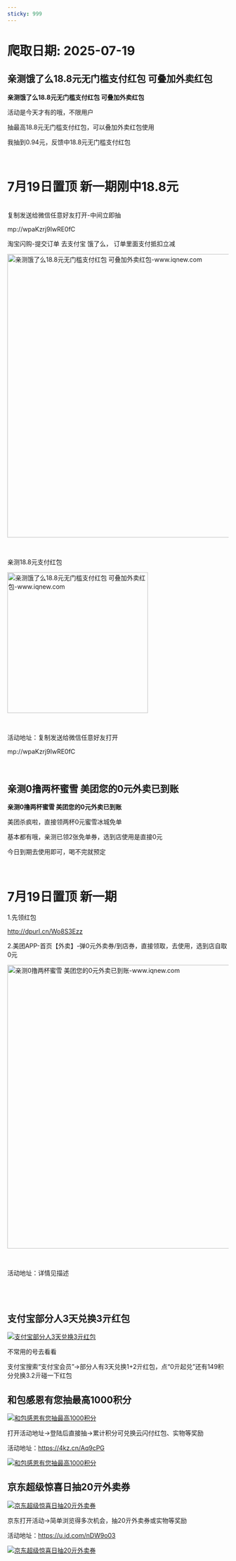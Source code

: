```yaml
---
sticky: 999
---
```

# 爬取日期: 2025-07-19
## 亲测饿了么18.8元无门槛支付红包 可叠加外卖红包

<p><strong>亲测饿了么18.8元无门槛支付红包 可叠加外卖红包</strong></p>
<p>活动是今天才有的哦，不限用户</p>
<p>抽最高18.8元无门槛支付红包，可以叠加外卖红包使用</p>
<p>我抽到0.94元，反馈中18.8元无门槛支付红包</p>
<p>&nbsp;</p>
<h1>7月19日置顶 新一期刚中18.8元</h1>
<p><br>复制发送给微信任意好友打开-中间立即抽</p>
<p>mp://wpaKzrj9IwRE0fC</p>
<p>淘宝闪购-提交订单 去支付宝 饿了么， 订单里面支付抵扣立减</p>
<p><img alt="亲测饿了么18.8元无门槛支付红包 可叠加外卖红包-www.iqnew.com" src="https://image.smallfawn.work/?url=https://img.iqnew.com/d/file/p/2025/06/28/6082415a7c97567661ca83df5aedaf07.jpg" style="width: 645px; *//* height: 711px;" referrerpolicy="no-referrer"></p>
<p>&nbsp;</p>
<p>亲测18.8元支付红包</p>
<p><img alt="亲测饿了么18.8元无门槛支付红包 可叠加外卖红包-www.iqnew.com" src="https://image.smallfawn.work/?url=https://img.iqnew.com/d/file/p/2025/07/05/ab5fd142289c4d195c9e49c95ac875c6.jpg" style="width: 320px; *//* height: 680px;" referrerpolicy="no-referrer"></p>
<p>&nbsp;</p>
<p>活动地址：复制发送给微信任意好友打开</p>
<p>mp://wpaKzrj9IwRE0fC</p><br>
                    
                    
                

## 亲测0撸两杯蜜雪 美团您的0元外卖已到账

<p><strong>亲测0撸两杯蜜雪 美团您的0元外卖已到账</strong></p>
<p>美团杀疯啦，直接领两杯0元蜜雪冰城免单</p>
<p>基本都有哦，亲测已领2张免单券，选到店使用是直接0元</p>
<p>今日到期去使用即可，喝不完就预定</p>
<p>&nbsp;</p>
<h1>7月19日置顶 新一期</h1>
<p>1.先领红包</p>
<p><a target="_blank" href="http://dpurl.cn/Wo8S3Ezz">http://dpurl.cn/Wo8S3Ezz</a></p>
<p>2.美团APP-首页【外卖】-弹0元外卖券/到店券，直接领取，去使用，选到店自取0元</p>
<p><img alt="亲测0撸两杯蜜雪 美团您的0元外卖已到账-www.iqnew.com" src="https://image.smallfawn.work/?url=https://img.iqnew.com/d/file/p/2025/07/05/9b9d104c2fc8fbb72aa448367ec8b3b4.jpg" style="width: 645px; *//* height: 711px;" referrerpolicy="no-referrer"></p>
<p>&nbsp;</p>
<p>活动地址：详情见描述<br>&nbsp;</p><br>
                    
                    
                

## 支付宝部分人3天兑换3亓红包
<p>
    <a rel="nofollow" target="_blank" href="https://www.qqhjy6.xyz/caiji/data/images/2025-07-16/1cfe4d1050a64d400902a0f0c9871aea.jpg"><img src="https://image.smallfawn.work/?url=https://www.qqhjy6.xyz/caiji/data/images/2025-07-16/1cfe4d1050a64d400902a0f0c9871aea.jpg" title="支付宝部分人3天兑换3亓红包 " alt="支付宝部分人3天兑换3亓红包 " referrerpolicy="no-referrer"></a> 
</p>
<p>不常用的号去看看</p>
<p>
    支付宝搜索“支付宝会员”-&gt;部分人有3天兑换1+2亓红包，点“0亓起兑”还有149积分兑换3.2亓碰一下红包
</p>

## 和包感恩有您抽最高1000积分
<p>
    <a rel="nofollow" target="_blank" href="https://www.qqhjy6.xyz/caiji/data/images/2025-07-16/9ab1e59a0dec5c3db57085a99938308a.jpg"><img src="https://image.smallfawn.work/?url=https://www.qqhjy6.xyz/caiji/data/images/2025-07-16/9ab1e59a0dec5c3db57085a99938308a.jpg" title="和包感恩有您抽最高1000积分 " alt="和包感恩有您抽最高1000积分 " referrerpolicy="no-referrer"></a> 
</p>
<p>
    打开活动地址-&gt;登陆后直接抽-&gt;累计积分可兑换云闪付红包、实物等奖励
</p>
<p>
    活动地址：<a rel="nofollow" target="_blank" href="https://4kz.cn/Aq9cPG">https://4kz.cn/Aq9cPG</a> 
</p>
<p>
    <a rel="nofollow" target="_blank" href="https://www.qqhjy6.xyz/caiji/data/images/2025-07-16/412f90ca018a355881a84a3ee073cffe.png"><img src="https://image.smallfawn.work/?url=https://www.qqhjy6.xyz/caiji/data/images/2025-07-16/412f90ca018a355881a84a3ee073cffe.png" title="和包感恩有您抽最高1000积分 " alt="和包感恩有您抽最高1000积分 " referrerpolicy="no-referrer"></a> 
</p>

## 京东超级惊喜日抽20亓外卖券
<p>
    <a rel="nofollow" target="_blank" href="https://www.qqhjy6.xyz/caiji/data/images/2025-07-18/2971c2ab2f4e7fda8461f128a4e7d93b.jpg"><img src="https://image.smallfawn.work/?url=https://www.qqhjy6.xyz/caiji/data/images/2025-07-18/2971c2ab2f4e7fda8461f128a4e7d93b.jpg" title="京东超级惊喜日抽20亓外卖券 " alt="京东超级惊喜日抽20亓外卖券 " referrerpolicy="no-referrer"></a> 
</p>
<p>
    京东打开活动-&gt;简单浏览得多次机会，抽20亓外卖券或实物等奖励
</p>
<p>
    活动地址：<a rel="nofollow" target="_blank" href="https://u.jd.com/nDW9o03">https://u.jd.com/nDW9o03</a> 
</p>
<p>
    <a rel="nofollow" target="_blank" href="https://www.qqhjy6.xyz/caiji/data/images/2025-07-18/91b292a7dabf729ac1c5f11f0af8b020.png"><img src="https://image.smallfawn.work/?url=https://www.qqhjy6.xyz/caiji/data/images/2025-07-18/91b292a7dabf729ac1c5f11f0af8b020.png" title="京东超级惊喜日抽20亓外卖券 " alt="京东超级惊喜日抽20亓外卖券 " referrerpolicy="no-referrer"></a> 
</p>

